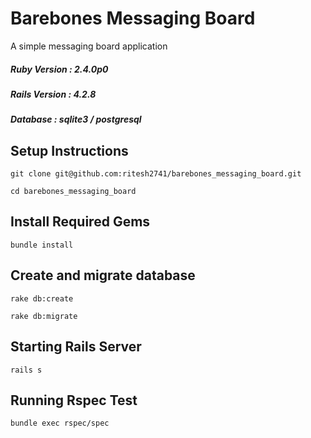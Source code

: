 # Barebones Messaging Board
  A simple messaging board application

##### Ruby Version : 2.4.0p0
##### Rails Version : 4.2.8
##### Database : sqlite3 / postgresql

## Setup Instructions
  `git clone git@github.com:ritesh2741/barebones_messaging_board.git`
  
  `cd barebones_messaging_board`

## Install Required Gems
  `bundle install`

## Create and migrate database
  `rake db:create`
  
  `rake db:migrate`
## Starting Rails Server
   `rails s`
## Running Rspec Test
  `bundle exec rspec/spec`
  
